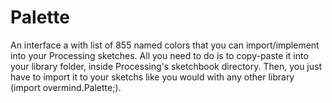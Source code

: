 # Palette
An interface a with list of 855 named colors that you can import/implement into your Processing sketches.
All you need to do is to copy-paste it into your library folder, inside Processing's sketchbook directory.
Then, you just have to import it to your sketchs like you would with any other library (import overmind.Palette;).
